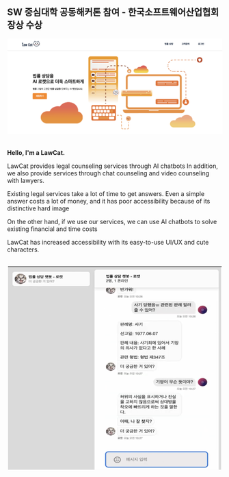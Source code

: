 ## SW 중심대학 공동해커톤 참여 - 한국소프트웨어산업협회장상 수상

![HomeImage](src/images/HomeImage.png)
<br><br>

**Hello, I'm a LawCat.**

LawCat provides legal counseling services through AI chatbots
In addition, we also provide services through chat counseling and video counseling with lawyers.

Existing legal services take a lot of time to get answers.
Even a simple answer costs a lot of money, and it has poor accessibility because of its distinctive hard image

On the other hand, if we use our services, we can use AI chatbots to solve existing financial and time costs

LawCat has increased accessibility with its easy-to-use UI/UX and cute characters.
<br><br>

<center><img src="src/images/ChatImage.png" width="500" height="475" alt="ChatImage"></center>
